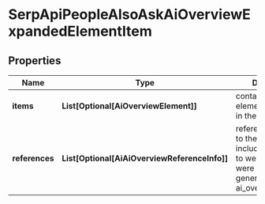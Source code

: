 # SerpApiPeopleAlsoAskAiOverviewExpandedElementItem


## Properties

| Name | Type | Description | Notes |
|------------ | ------------- | ------------- | -------------|
**items** | **List[Optional[AiOverviewElement]]** | contains arrays of elements available in the list |[optional]|
**references** | **List[Optional[AiAiOverviewReferenceInfo]]** | references relevant to the element<br>includes references to webpages that were used to generate the ai_overview_element |[optional]|